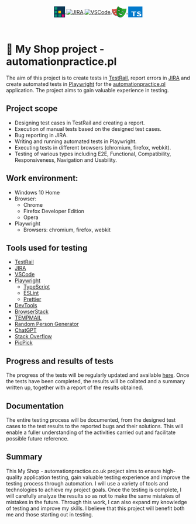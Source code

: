 <div style="display: inline_block">
  <p align="center">
    <a href="#">
      <img align="center" alt="TestRail" height="30" width="30" title="TestRail" src="images/testrail.png">
    </a>
    <a href="#">
      <img align="center" alt="JIRA" height="30" width="40" title="JIRA" src="https://cdn.jsdelivr.net/gh/devicons/devicon/icons/jira/jira-original.svg">
    </a>
    <a href="#">
      <img align="center" alt="VSCode" height="30" width="40" title="Visual Studio Code" src="https://cdn.jsdelivr.net/gh/devicons/devicon/icons/vscode/vscode-original.svg">
    </a>
    <a href="#">
      <img align="center" alt="Playwright" height="30" width="40" title="Playwright" src="images/playwright.png">
    </a>
    <a href="#">
      <img align="center" alt="TypeScript" height="30" width="40" title="TypeScript" src="https://raw.githubusercontent.com/devicons/devicon/master/icons/typescript/typescript-plain.svg">
    </a>
  </p>
</div>

<br>

# :shopping_cart: My Shop project - automationpractice.pl

The aim of this project is to create tests in [TestRail](https://www.testrail.com/), report errors in [JIRA](https://www.atlassian.com/pl/software/jira/) and create automated tests in [Playwright](https://playwright.dev/) for the [automationpractice.pl](http://www.automationpractice.pl/) application. The project aims to gain valuable experience in testing.

## Project scope

- Designing test cases in TestRail and creating a report.
- Execution of manual tests based on the designed test cases.
- Bug reporting in JIRA.
- Writing and running automated tests in Playwright.
- Executing tests in different browsers (chromium, firefox, webkit).
- Testing of various types including E2E, Functional, Compatibility, Responsiveness, Navigation and Usability.

## Work environment:
- Windows 10 Home
- Browser:
  - Chrome
  - Firefox Developer Edition
  - Opera
- Playwright
  - Browsers: chromium, firefox, webkit

## Tools used for testing

- [TestRail](https://www.testrail.com/)
- [JIRA](https://www.atlassian.com/pl/software/jira/)
- [VSCode](https://code.visualstudio.com/)
- [Playwright](https://playwright.dev/)
    - [TypeScript](https://www.typescriptlang.org/)
    - [ESLint](https://eslint.org/docs/latest/)
    - [Prettier](https://prettier.io/docs/en/index.html)
- [DevTools]()
- [BrowserStack](https://www.browserstack.com/)
- [TEMPMAIL](https://temp-mail.org/pl/)
- [Random Person Generator](https://devskiller.com/datafairy/#/person)
- [ChatGPT](https://chat.openai.com/)
- [Stack Overflow](https://stackoverflow.com/)
- [PicPick](https://picpick.app/)

## Progress and results of tests

The progress of the tests will be  regularly updated and available [here](https://github.com/adamcegielka/my-shop-automationpractice-pl/tree/main/docs/progress-and-test-results). Once the tests have been completed, the results will be collated and a summary written up, together with a report of the results obtained.

## Documentation

The entire testing process will be documented, from the designed test cases to the test results to the reported bugs and their solutions. This will enable a fuller understanding of the activities carried out and facilitate possible future reference.

## Summary

This My Shop - automationpractice.co.uk project aims to ensure high-quality application testing, gain valuable testing experience and improve the testing process through automation. I will use a variety of tools and technologies to achieve my project goals. Once the testing is complete, I will carefully analyze the results so as not to make the same mistakes of mistakes in the future. Through this work, I can also expand my knowledge of testing and improve my skills. I believe that this project will benefit both me and those starting out in testing.